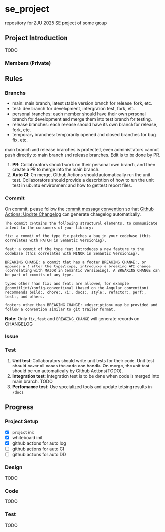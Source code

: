# se_project

repository for ZJU 2025 SE project of some group

## Project Introduction

TODO

### Members (Private)

## Rules

### Branchs

- main: main branch, latest stable version branch for release, fork, etc.
- test: dev branch for development, intergration test, fork, etc.
- personal branches: each member should have their own personal branch for development and merge them into test branch for testing.
- release branches: each release should have its own branch for release, fork, etc.
- temporary branches: temporarily opened and closed branches for bug fix, etc.

main branch and release branches is protected, even administrators cannot push directly to main branch and release branches. Edit is to be done by PR.

1. **PR**: Collaborators should work on their personal own branch, and then create a PR to merge into the main branch.
2. **Auto CI**: On merge, Github Actions should automatically run the unit test. Collaborators should provide a description of how to run the unit test in ubuntu environment and how to get test report files.

### Commit

On commit, please follow the [commit message convention](https://www.conventionalcommits.org/en/v1.0.0/) so that [Github Actions: Update Changelog](https://github.com/Hzeristo/se_project/actions/workflows/changelog.yml) can generate changelog automatically.

```
The commit contains the following structural elements, to communicate intent to the consumers of your library:

fix: a commit of the type fix patches a bug in your codebase (this correlates with PATCH in Semantic Versioning).

feat: a commit of the type feat introduces a new feature to the codebase (this correlates with MINOR in Semantic Versioning).

BREAKING CHANGE: a commit that has a footer BREAKING CHANGE:, or appends a ! after the type/scope, introduces a breaking API change (correlating with MAJOR in Semantic Versioning). A BREAKING CHANGE can be part of commits of any type.

types other than fix: and feat: are allowed, for example @commitlint/config-conventional (based on the Angular convention) recommends build:, chore:, ci:, docs:, style:, refactor:, perf:, test:, and others.

footers other than BREAKING CHANGE: <description> may be provided and follow a convention similar to git trailer format.
```

**Note**: Only `fix`, `feat` and `BREAKING_CHANGE` will generate records on CHANGELOG.

### Issue


### Test

1. **Unit test**: Collaborators should write unit tests for their code. Unit test should cover all cases the code can handle. On merge, the unit test should be run automatically by Github Actions(TODO).
2. **Integration test**: Integration test is to be done when code is merged into main branch. TODO
3. **Perfomance test**: Use specialized tools and update tetsing results in `/docs`

## Progress

### Project Setup

- [x] project init
- [x] whiteboard init
- [x] github actions for auto log
- [ ] github actions for auto CI
- [ ] github actions for auto DD

### Design

TODO

### Code

TODO

### Test

TODO